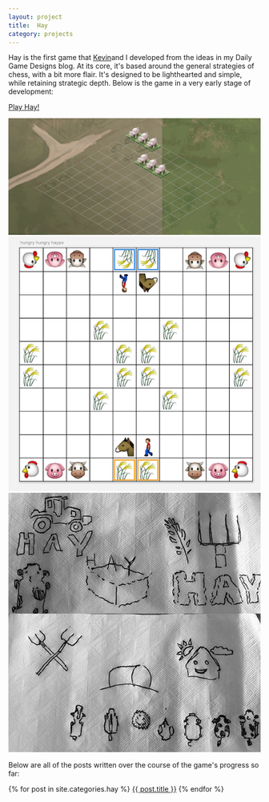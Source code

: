 ```yaml
---
layout: project
title:  Hay
category: projects
---
```

Hay is the first game that [Kevin](http://kevinmcgillivray.net "Kevin McGillivray")and I developed from the ideas in my Daily Game Designs blog.  At its core, it's based around the general strategies of chess, with a bit more flair.  It's designed to be lighthearted and simple, while retaining strategic depth. Below is the game in a very early stage of development:

<a href="http://sandcastle.co/dicey/" target="_blank" class="db br3 bw1 bree tc bright b ba b--bright pv2 ph4">Play Hay!</a>

![hay_image01](/img/hay1.png)
![hay_image02](/img/hay2.png)
![hay_image03](/img/hay3.jpeg)

Below are all of the posts written over the course of the game's progress so far:

{% for post in site.categories.hay %}
<a href="{{ post.url }}">{{ post.title }}</a>
{% endfor %}